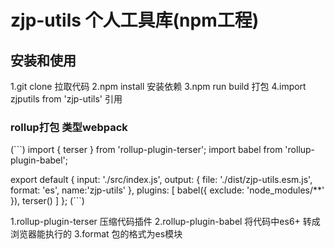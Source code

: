 # zjp-utils 个人工具库(npm工程)

## 安装和使用
  1.git clone 拉取代码
  2.npm install 安装依赖
  3.npm run build 打包
  4.import zjputils  from 'zjp-utils' 引用

### rollup打包 类型webpack

(```)
import { terser } from 'rollup-plugin-terser';
import babel from 'rollup-plugin-babel';

export default {
     input: './src/index.js',
     output: {
         file: './dist/zjp-utils.esm.js',
         format: 'es',
         name:'zjp-utils'
     },
     plugins: [
        babel({
              exclude: 'node_modules/**'
         }),
         terser()
     ]
 };
(```)

  1.rollup-plugin-terser  压缩代码插件
  2.rollup-plugin-babel  将代码中es6+ 转成浏览器能执行的
  3.format 包的格式为es模块
